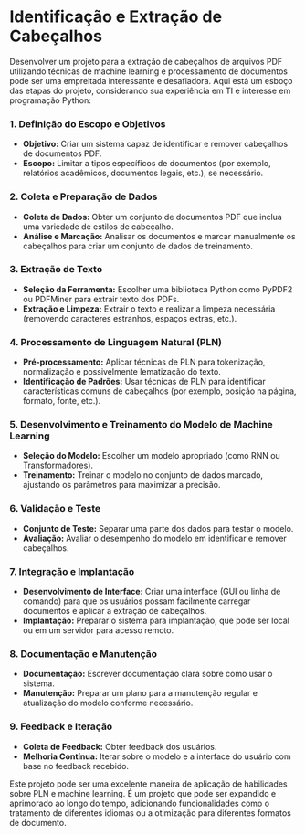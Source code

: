 # Identificação e Extração de Cabeçalhos

Desenvolver um projeto para a extração de cabeçalhos de arquivos PDF utilizando técnicas de machine learning e processamento de documentos pode ser uma empreitada interessante e desafiadora. Aqui está um esboço das etapas do projeto, considerando sua experiência em TI e interesse em programação Python:

### 1. **Definição do Escopo e Objetivos**
   - **Objetivo:** Criar um sistema capaz de identificar e remover cabeçalhos de documentos PDF.
   - **Escopo:** Limitar a tipos específicos de documentos (por exemplo, relatórios acadêmicos, documentos legais, etc.), se necessário.

### 2. **Coleta e Preparação de Dados**
   - **Coleta de Dados:** Obter um conjunto de documentos PDF que inclua uma variedade de estilos de cabeçalho.
   - **Análise e Marcação:** Analisar os documentos e marcar manualmente os cabeçalhos para criar um conjunto de dados de treinamento.

### 3. **Extração de Texto**
   - **Seleção da Ferramenta:** Escolher uma biblioteca Python como PyPDF2 ou PDFMiner para extrair texto dos PDFs.
   - **Extração e Limpeza:** Extrair o texto e realizar a limpeza necessária (removendo caracteres estranhos, espaços extras, etc.).

### 4. **Processamento de Linguagem Natural (PLN)**
   - **Pré-processamento:** Aplicar técnicas de PLN para tokenização, normalização e possivelmente lematização do texto.
   - **Identificação de Padrões:** Usar técnicas de PLN para identificar características comuns de cabeçalhos (por exemplo, posição na página, formato, fonte, etc.).

### 5. **Desenvolvimento e Treinamento do Modelo de Machine Learning**
   - **Seleção do Modelo:** Escolher um modelo apropriado (como RNN ou Transformadores).
   - **Treinamento:** Treinar o modelo no conjunto de dados marcado, ajustando os parâmetros para maximizar a precisão.

### 6. **Validação e Teste**
   - **Conjunto de Teste:** Separar uma parte dos dados para testar o modelo.
   - **Avaliação:** Avaliar o desempenho do modelo em identificar e remover cabeçalhos.

### 7. **Integração e Implantação**
   - **Desenvolvimento de Interface:** Criar uma interface (GUI ou linha de comando) para que os usuários possam facilmente carregar documentos e aplicar a extração de cabeçalhos.
   - **Implantação:** Preparar o sistema para implantação, que pode ser local ou em um servidor para acesso remoto.

### 8. **Documentação e Manutenção**
   - **Documentação:** Escrever documentação clara sobre como usar o sistema.
   - **Manutenção:** Preparar um plano para a manutenção regular e atualização do modelo conforme necessário.

### 9. **Feedback e Iteração**
   - **Coleta de Feedback:** Obter feedback dos usuários.
   - **Melhoria Contínua:** Iterar sobre o modelo e a interface do usuário com base no feedback recebido.

Este projeto pode ser uma excelente maneira de aplicação de habilidades sobre PLN e machine learning. É um projeto que pode ser expandido e aprimorado ao longo do tempo, adicionando funcionalidades como o tratamento de diferentes idiomas ou a otimização para diferentes formatos de documento.